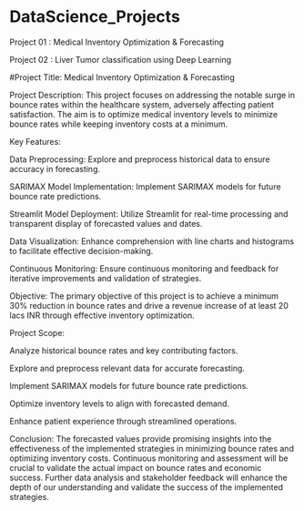 # DataScience_Projects

Project 01 : Medical Inventory Optimization & Forecasting


Project 02 : Liver Tumor classification using Deep Learning


#Project Title: Medical Inventory Optimization & Forecasting

Project Description:
This project focuses on addressing the notable surge in bounce rates within the healthcare system, adversely affecting patient satisfaction. The aim is to optimize medical inventory levels to minimize bounce rates while keeping inventory costs at a minimum.

Key Features:

Data Preprocessing: Explore and preprocess historical data to ensure accuracy in forecasting.

SARIMAX Model Implementation: Implement SARIMAX models for future bounce rate predictions.

Streamlit Model Deployment: Utilize Streamlit for real-time processing and transparent display of forecasted values and dates.

Data Visualization: Enhance comprehension with line charts and histograms to facilitate effective decision-making.

Continuous Monitoring: Ensure continuous monitoring and feedback for iterative improvements and validation of strategies.

Objective:
The primary objective of this project is to achieve a minimum 30% reduction in bounce rates and drive a revenue increase of at least 20 lacs INR through effective inventory optimization.

Project Scope:

Analyze historical bounce rates and key contributing factors.

Explore and preprocess relevant data for accurate forecasting.

Implement SARIMAX models for future bounce rate predictions.

Optimize inventory levels to align with forecasted demand.

Enhance patient experience through streamlined operations.

Conclusion:
The forecasted values provide promising insights into the effectiveness of the implemented strategies in minimizing bounce rates and optimizing inventory costs. Continuous monitoring and assessment will be crucial to validate the actual impact on bounce rates and economic success. Further data analysis and stakeholder feedback will enhance the depth of our understanding and validate the success of the implemented strategies.
